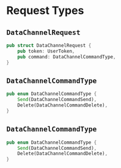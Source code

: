 # Request Types

## `DataChannelRequest`

```rust
pub struct DataChannelRequest {
    pub token: UserToken,
    pub command: DataChannelCommandType,
}
```

## `DataChannelCommandType`

```rust
pub enum DataChannelCommandType {
    Send(DataChannelCommandSend),
    Delete(DataChannelCommandDelete),
}
```

## `DataChannelCommandType`

```rust
pub enum DataChannelCommandType {
    Send(DataChannelCommandSend),
    Delete(DataChannelCommandDelete),
}
```

